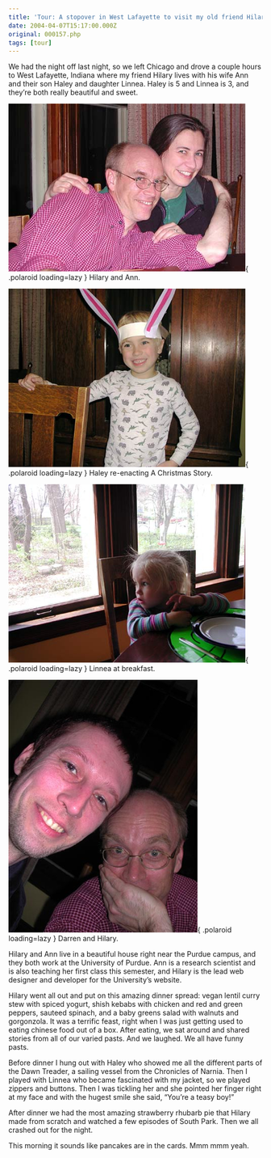 ```yaml
---
title: 'Tour: A stopover in West Lafayette to visit my old friend Hilary'
date: 2004-04-07T15:17:00.000Z
original: 000157.php
tags: [tour]
---
```


We had the night off last night, so we left Chicago and drove a couple hours to West Lafayette, Indiana where my friend Hilary lives with his wife Ann and their son Haley and daughter Linnea. Haley is 5 and Linnea is 3, and they’re both really beautiful and sweet.

![img](./hilary-ann.jpg){ .polaroid loading=lazy }
Hilary and Ann.

![img](./haley.jpg){ .polaroid loading=lazy }
Haley re-enacting A Christmas Story.

![img](./linnea.jpg){ .polaroid loading=lazy }
Linnea at breakfast.

![img](./darren-hilary.jpg){ .polaroid loading=lazy }
Darren and Hilary.

Hilary and Ann live in a beautiful house right near the Purdue campus, and they both work at the University of Purdue. Ann is a research scientist and is also teaching her first class this semester, and Hilary is the lead web designer and developer for the University’s website.

Hilary went all out and put on this amazing dinner spread: vegan lentil curry stew with spiced yogurt, shish kebabs with chicken and red and green peppers, sauteed spinach, and a baby greens salad with walnuts and gorgonzola. It was a terrific feast, right when I was just getting used to eating chinese food out of a box. After eating, we sat around and shared stories from all of our varied pasts. And we laughed. We all have funny pasts.

Before dinner I hung out with Haley who showed me all the different parts of the Dawn Treader, a sailing vessel from the Chronicles of Narnia. Then I played with Linnea who became fascinated with my jacket, so we played zippers and buttons. Then I was tickling her and she pointed her finger right at my face and with the hugest smile she said, “You’re a teasy boy!”

After dinner we had the most amazing strawberry rhubarb pie that Hilary made from scratch and watched a few episodes of South Park. Then we all crashed out for the night.

This morning it sounds like pancakes are in the cards. Mmm mmm yeah.
